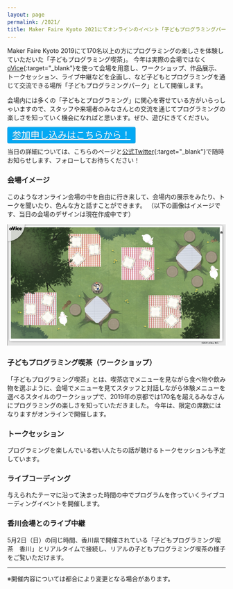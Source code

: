 ```yaml
---
layout: page
permalink: /2021/
title: Maker Faire Kyoto 2021にてオンラインのイベント「子どもプログラミングパーク」開催！
---
```

Maker Faire Kyoto 2019にて170名以上の方にプログラミングの楽しさを体験していただいた「子どもプログラミング喫茶」。
今年は実際の会場ではなく[oVice](https://ovice.in){:target="_blank"}を使って会場を用意し、ワークショップ、作品展示、トークセッション、ライブ中継などを企画し、など子どもとプログラミングを通じて交流できる場所「子どもプログラミングパーク」として開催します。

会場内には多くの「子どもとプログラミング」に関心を寄せている方がいらっしゃいますので、スタッフや来場者のみなさんとの交流を通じてプログラミングの楽しさを知っていく機会になればと思います。ぜひ、遊びにきてください。

<a href="https://pgmsaloon4kids-kyoto-2021.peatix.com/view" target="_blank" style="font-size: 1.5em; padding: 0.25em 0.5em; color: #FFF; background: #03A9F4; border: solid 1px #0f9ada; border-radius: 4px; box-shadow: inset 0 1px 0 rgba(255,255,255,0.2);
text-shadow: 0 1px 0 rgba(0,0,0,0.2);">参加申し込みはこちらから！</a>

当日の詳細については、こちらのページと[公式Twitter](https://twitter.com/pgmsaloon4kids){:target="_blank"}で随時お知らせします、フォローしてお待ちください！

### 会場イメージ
このようなオンライン会場の中を自由に行き来して、会場内の展示をみたり、トークを聞いたり、色んな方と話すことができます。
（以下の画像はイメージです、当日の会場のデザインは現在作成中です）

![会場イメージ](/assets/images/2021/oVice_sample.png)


### 子どもプログラミング喫茶（ワークショップ）
「子どもプログラミング喫茶」とは、喫茶店でメニューを見ながら食べ物や飲み物を選ぶように、会場でメニューを見てスタッフと対話しながら体験メニューを選べるスタイルのワークショップで、2019年の京都では170名を超えるみなさんにプログラミングの楽しさを知っていただきました。
今年は、限定の席数にはなりますがオンラインで開催します。

### トークセッション
プログラミングを楽しんでいる若い人たちの話が聴けるトークセッションも予定しています。

### ライブコーディング
与えられたテーマに沿って決まった時間の中でプログラムを作っていくライブコーディングイベントを開催します。

### 香川会場とのライブ中継
5月2日（日）の同じ時間、香川県で開催されている「子どもプログラミング喫茶　香川」とリアルタイムで接続し、リアルの子どもプログラミング喫茶の様子をご覧いただけます。

---
※開催内容については都合により変更となる場合があります。
